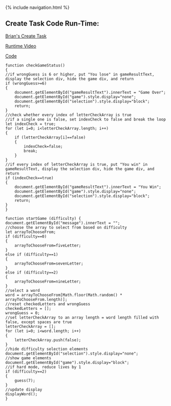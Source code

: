 {% include navigation.html %}

## Create Task Code Run-Time:

[Brian's Create Task](https://github.com/RohanG326/supporting_cast/wiki/Brian-Tang-Create-Task-Write-Up-and-Video)

[Runtime Video](https://www.loom.com/share/39ac2521c2224812976c08c03384f3f2)

[Code](https://github.com/RohanG326/supporting_cast/blob/main/createtask/templates/brian_divya_create_task.html)

```
function checkGameStatus() 
{
//if wrongGuess is 6 or higher, put "You lose" in gameResultText, display the selection div, hide the game div, and return
if (wrongGuess>=6)
{
    document.getElementById("gameResultText").innerText = "Game Over";
    document.getElementById("game").style.display="none";
    document.getElementById("selection").style.display="block";
    return;
}
//check whether every index of letterCheckArray is true
//if a single one is false, set indexCheck to false and break the loop
let indexCheck = true;
for (let i=0; i<letterCheckArray.length; i++)
{
    if (letterCheckArray[i]==false)
    {
        indexCheck=false;
        break;
    }
}
//if every index of letterCheckArray is true, put "You win" in gameResultText, display the selection div, hide the game div, and return
if (indexCheck==true)
{
    document.getElementById("gameResultText").innerText = "You Win";
    document.getElementById("game").style.display="none";
    document.getElementById("selection").style.display="block";
    return;
}
}
```
```
function startGame (difficulty) {
document.getElementById("message").innerText = "";
//choose the array to select from based on difficulty
let arrayToChooseFrom;
if (difficulty==0)
{
    arrayToChooseFrom=fiveLetter;
}
else if (difficulty==1)
{
    arrayToChooseFrom=sevenLetter;
}
else if (difficulty==2)
{
    arrayToChooseFrom=nineLetter;
}
//select a word
word = arrayToChooseFrom[Math.floor(Math.random() * arrayToChooseFrom.length)];
//reset checkedLetters and wrongGuess
checkedLetters = [];
wrongGuess = 0;
//set letterCheckArray to an array length = word length filled with false, except spaces are true
letterCheckArray = [];
for (let i=0; i<word.length; i++)
{
    letterCheckArray.push(false);
}
//hide difficulty selection elements
document.getElementById("selection").style.display="none";
//show game elements
document.getElementById("game").style.display="block";
//if hard mode, reduce lives by 1
if (difficulty==2)
{
    guess(7);
}
//update display
displayWord();
}
```
